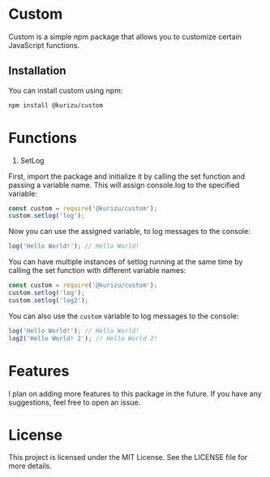 # Custom

Custom is a simple npm package that allows you to customize certain JavaScript functions.

## Installation

You can install custom using npm:

```bash
npm install @kurizu/custom
```

# Functions

1. SetLog <br>

First, import the package and initialize it by calling the set function and passing a variable name. This will assign console.log to the specified variable:
    
```js 
const custom = require('@kurizu/custom');
custom.setlog('log');
```

Now you can use the assigned variable, to log messages to the console:
    
```js   
log('Hello World!'); // Hello World!
```

You can have multiple instances of setlog running at the same time by calling the set function with different variable names:
    
```js
const custom = require('@kurizu/custom');
custom.setlog('log');
custom.setlog('log2');
```

You can also use the `custom` variable to log messages to the console:
    
```js
log('Hello World!'); // Hello World!
log2('Hello World! 2'); // Hello World 2!
```

# Features
I plan on adding more features to this package in the future. If you have any suggestions, feel free to open an issue.


# License
This project is licensed under the MIT License. See the LICENSE file for more details.